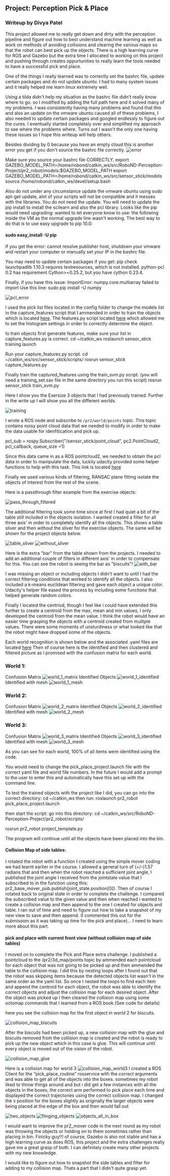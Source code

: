 ## Project: Perception Pick & Place
### Writeup  by Divya Patel ###

This project allowed me to really get down and dirty with the perception pipeline and figure out how to best understand machine learning as well as work on methods of avoiding collisions and clearing the various maps so that the robot can best pick up the objects. There is a high learning curve for ROS and Gazebo but the extra time I allocated to working on this project and pushing through creates oppurtunities to really learn the tools needed to have a successful pick and place.

One of the things I really learned was to correctly set the bashrc file, update certain packages and do not update ubuntu. I had to many system issues and it really helped me learn linux extremely well.

Using a tilda didn't help my situation as the bashrc file didn't really know where to go. so I modified by adding the full path here and it solved many of my problems. I was consistently having many problems and found that this and also an update on the vmware ubuntu caused all of these problems, I also needed to update certain packages and googled endlessly to figure out the cures. I eventually started completely over and simplified my approach to see where the problems where. Turns out I wasn't the only one having these issues so I hope this writeup will help others. 

Besides dividing by 0 because you have an empty cloud this is another error you get if you don't source the bashrc file correctly.
![error](pr2_robot/images_writeup/100_Error_2018_05_22.png)

Make sure you source your bashrc file CORRECTLY. 
export GAZEBO_MODEL_PATH=/home/robond/catkin_ws/src/RoboND-Perception-Project/pr2_robot/models:$GAZEBO_MODEL_PATH
export GAZEBO_MODEL_PATH=/home/robond/catkin_ws/src/sensor_stick/models
source /home/robond/catkin_ws/devel/setup.bash

Also do not under any circumstance update the vmware ubuntu using sudo apt-get update, alot of your scripts will not be compatible and it messes with the libraries. You do not need the update. You will need to update the pip install to install the scilearn and also the pcl library. Looks like the pip would need upgrading: wanted to let everyone know to use: the following inside the VM as the normal upgrade line wasn't working. The best way to do that is to use easy upgrade to pip 10.0: 

#### sudo easy_install -U pip ####

If you get the error: cannot resolve publisher host, shutdown your vmware and restart your computer or manually set your IP in the bashrc file.

You may need to update certain packages if you get: 
pip check
launchpadlib 1.10.3 requires testresources, which is not installed.
python-pcl 0.2 has requirement Cython>=0.25.2, but you have cython 0.23.4.

Finally, if you have this issue: ImportError: numpy.core.multiarray failed to import
Use this line: sudo pip install -U numpy 

![pcl_error](pr2_robot/images_writeup/06e_pcl_error_fix.png)

  I used the pick list files located in the config folder to change the models list in the capture_features script that I ammended in order to train the objects which is located [here](https://github.com/OptimomEngineer/RoboND-Perception-Exercises/blob/master/Exercise-3/sensor_stick/scripts/capture_features.py). 
  The features.py script located [here](https://github.com/OptimomEngineer/RoboND-Perception-Exercises/blob/master/Exercise-3/sensor_stick/src/sensor_stick/features.py) which allowed me to set the histogram settings in order to correctly determine the object. 
  
to train objects first generate features, make sure your list in capture_features.py is correct.
cd ~/catkin_ws
roslaunch sensor_stick training.launch

Run your capture_features.py script.
cd ~/catkin_ws/src/sensor_stick/scripts/
rosrun sensor_stick capture_features.py

Finally train the captured_features using the train_svm.py script. (you will need a training_set.sav file in the same directory you run this script)
rosrun sensor_stick train_svm.py

Here I show you the Exersize 3 objects that I had previously trained. Further in the write up I will show you all the different worlds.


![training](pr2_robot/images_writeup/05_trained_images_svm.png)

I wrote a ROS node and subscribe to `/pr2/world/points` topic. This topic contains noisy point cloud data that we needed to modify in order to make the data usable for idenfitication and pick up. 

pcl_sub = rospy.Subscriber("/sensor_stick/point_cloud", pc2.PointCloud2, pcl_callback, queue_size =1)

Since this data came in as a ROS pointcloud2, we needed to obtain the pcl data in order to manipulate the data, luckily udacity provided some helper functions to help with this task. This link is located [here](https://github.com/OptimomEngineer/RoboND-Perception-Project/blob/master/pr2_robot/scripts/pcl_helper.py)

Finally we used various kinds of filtering, RANSAC plane fitting isolate the objects of interest from the rest of the scene. 

Here is a passthrough filter example from the exercise objects: 

![pass_through_filtered](pr2_robot/images_writeup/01_pcdviewer_mesh.png)

The additional filtering took some time since at first I had quiet a bit of the table still included in the objects isolation. I wanted created a filter for all three axis' in order to completely identify all the objects. 
This shows a table sliver and then without the sliver for the exercise objects. The same will be shown for the project objects below.

![table_sliver](pr2_robot/images_writeup/02_segmentation_table_sliver.png)
![without_sliver](pr2_robot/images_writeup/03_segmented_objects.png)

Here is the extra "bar" from the table shown from the projects. I needed to add an additional couple of filters in different axis' in order to compensate for this. You can see the robot is seeing the bar as "biscuits"! 
![with_bar](pr2_robot/images_writeup/09b_objects_with_bar_xaxis_issue.png)

I was missing an object or including objects I didn't want to until I had the correct filtering conditions that worked to identify all the objects. I also included a k-means euclidean filtering and gave each object a unique color. Udacity's helper file eased the process by including some functions that helped generate random colors.

Finally I located the centriod, though I feel like i could have extended this further to create a centroid from the max, mean and min values, I only developed the centroid from the mean value. I think the robot would have an easier time grasping the objects with a centroid created from mulitple values. There were some moments of unsturdiness or what looked like that the robot might have dropped some of the objects.


Each world recognition is shown below and the associated .yaml files are located [here](https://github.com/OptimomEngineer/RoboND-Perception-Project/tree/master/pr2_robot/output)
Then of course here is the identified and then clustered and filtered picture as I promised with the confusion matrix for each world.
### World 1:
Confusion Matrix
![world_1_matrix](pr2_robot/images_writeup/06b_extra_confusion_matrix_world1.png)
Identified Objects
![world_1_identified](pr2_robot/images_writeup/06_world_1_objects.png)
Identified with mesh
![world_1_mesh](pr2_robot/images_writeup/16aa_world1_with_cluster.png)
### World 2:
Confusion Matrix
![world_2_matrix](pr2_robot/images_writeup/08a_confusion_matrix_world2.png)
Identified Objects
![world_2_identified](pr2_robot/images_writeup/08_object_world_2_identified.png)
Identified with mesh
![world_2_mesh](pr2_robot/images_writeup/16a_world2_with_cluster.png)
### World 3:
Confusion Matrix
![world_3_matrix](pr2_robot/images_writeup/09_confusion_matrix_world3.png)
Identified Objects
![world_3_identified](pr2_robot/images_writeup/10_world3_identified.png)
Identified with mesh
![world_3_mesh](pr2_robot/images_writeup/16_world_3_with_cluster.png)



As you can see for each world, 100% of all items were identified using the code.

You would need to change the pick_place_project.launch file with the correct yaml file and world file numbers. In the future I would add a prompt to the user to enter this and automatically have this set up with the command line.

To test the trained objects with the project like I did, you can go into the correct directory:
cd ~/catkin_ws
then run: 
roslaunch pr2_robot pick_place_project.launch

then start the script: 
go into this directory: 
cd ~/catkin_ws/src/RoboND-Perception-Project/pr2_robot/scripts/

rosrun pr2_robot project_template.py

The program will continue until all the objects have been placed into the bin.

#### Collision Map of side tables:
I rotated the robot with a function I created using the simple mover coding we had learnt earlier in the course. I allowed a general turn of (+/-)1.57 radians that and then when the robot reached a sufficient joint angle, I published the joint angle I received from the jointstate value that I subscribed to in the function using this: pr2_base_mover_pub.publish(joint_state.position[0]). Then of course I rotated back to original state in order to complete the challenge. I compared the subscribed value to the given value and then when reached i wanted to create a collision map and then append to the one I created for objects and table. I ran out of time and need to figure out how to take a snapshot of my new view to save and then append. (I commented this out for the submission as it was taking up time for the pick and place)... I need to learn more about this part.

#### pick and place with current front view (without collision map of side tables)
I moved on to complete the Pick and Place extra challenge. I published a pointcloud to the /pr2/3d_map/points topic by ammended each pointcloud for each object that was not going to be picked up and then ammended the table to the collision map. I did this by nesting loops after I found out that the robot was skipping items because the detected objects list wasn't in the same order as the yaml list. So once I nested the loops to find each item and append the centroid for each object, the robot was able to identify the correct objects and adjust the collision map for each desired object. After the object was picked up I then cleared the collision map using some octomap commands that I learned from a ROS book.(See code for details)

here you see the collision map for the first object in world 2 for biscuits.

![collision_map_biscuits](pr2_robot/images_writeup/12aaa_confusion_matrix_first_object_biscuits.png)

After the biscuits had been picked up, a new collision map with the glue and biscuits removed from the collision map is created and the robot is ready to pick up the new object which in this case is glue. This will continue until every object is moved out of the vision of the robot.

![collision_map_glue](pr2_robot/images_writeup/12a_newconfusion_matrix_glue.png)

Here is a collision map for world 3
![collision_map_world3](pr2_robot/images_writeup/12b_collision_map_w3.png)
I created a ROS Client for the “pick_place_routine” rosservice with the correct arguments and was able to get all of the objects into the boxes. sometimes my robot liked to throw things around and but i did get a few instances with all the objects in the boxes, the correct arm performed to pick place each time and displayed the correct trajectories using the correct collision map. I changed the x position for the boxes slightly as originally the larger objects were being placed at the edge of the box and then would fall out

![two_objects](pr2_robot/images_writeup/12_two_objects_in_bin.png)
![flinging_objects](pr2_robot/images_writeup/14_flinging_objects.png)
![objects_all_in_box](pr2_robot/images_writeup/15_objects_in_box.png)


I would want to improve the pr2_mover code in the next round as my robot was throwing the objects or holding on to them sometimes rather than placing in bin. Finicky guy!!! of course, Gazebo is also not stable and has a high learning curve as does ROS, this project and the extra challenges really gave me a great grasp of both. I can definitely create many other projects with my new knowledge.

I would like to figure out how to snapshot the side tables and filter for adding to my collision map. Thats a part that I didn't quite grasp yet.


